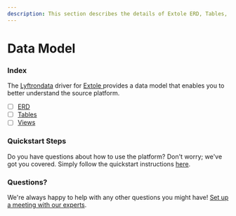 ```yaml
---
description: This section describes the details of Extole ERD, Tables, and Views.
---
```


# Data Model

### Index

The  [Lyftrondata](https://www.lyftrondata.com/) driver for [Extole](https://www.lyftrondata.com/integration/extole/)[ ](https://www.lyftrondata.com/integration/extole/)provides a data model that enables you to better understand the source platform.

* [ ] [ERD](../../../marketing-analytics/extole/data-model/erd.md)
* [ ] [Tables](../../../marketing-analytics/extole/data-model/tables.md)
* [ ] [Views](../../../marketing-analytics/extole/data-model/views.md)

### Quickstart Steps

Do you have questions about how to use the platform? Don't worry; we've got you covered. Simply follow the quickstart instructions [here](../../../../quickstart-steps.md).

### Questions? <a href="#questions" id="questions"></a>

We're always happy to help with any other questions you might have! [Set up a meeting with our experts](https://www.lyftrondata.com/book-a-meeting/).

